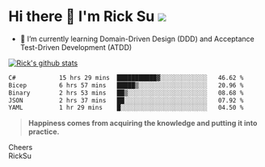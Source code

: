 # Hi there 👋 I'm Rick Su ![](https://komarev.com/ghpvc/?username=ricksu978)
<!--
**ricksu978/ricksu978** is a ✨ _special_ ✨ repository because its `README.md` (this file) appears on your GitHub profile.

Here are some ideas to get you started:

- 🔭 I’m currently working on ...
-->
- 🌱 I’m currently learning Domain-Driven Design (DDD) and Acceptance Test-Driven Development (ATDD)
<!--
- 👯 I’m looking to collaborate on ...
- 🤔 I’m looking for help with ...
- 💬 Ask me about ...
- 📫 How to reach me: ...
- 😄 Pronouns: ...
- ⚡ Fun fact: ...
-->
[![Rick's github stats](https://github-readme-stats.vercel.app/api?username=ricksu978&theme=dark)](https://github.com/ricksu978/ricksu978)

<!--START_SECTION:waka-->

```txt
C#            15 hrs 29 mins  ███████████▓░░░░░░░░░░░░░   46.62 %
Bicep         6 hrs 57 mins   █████▒░░░░░░░░░░░░░░░░░░░   20.96 %
Binary        2 hrs 53 mins   ██▒░░░░░░░░░░░░░░░░░░░░░░   08.68 %
JSON          2 hrs 37 mins   ██░░░░░░░░░░░░░░░░░░░░░░░   07.92 %
YAML          1 hr 29 mins    █░░░░░░░░░░░░░░░░░░░░░░░░   04.50 %
```

<!--END_SECTION:waka-->

> **Happiness comes from acquiring the knowledge and putting it into practice.**

Cheers  
RickSu 
